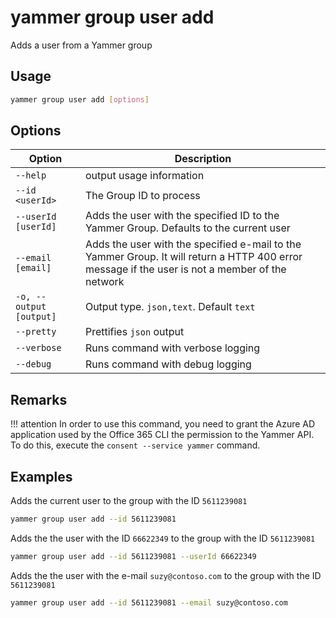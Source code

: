 # yammer group user add

Adds a user from a Yammer group

## Usage

```sh
yammer group user add [options]
```

## Options

Option|Description
------|-----------
`--help`|output usage information
`--id <userId>`|The Group ID to process
`--userId [userId]`|Adds the user with the specified ID to the Yammer Group. Defaults to the current user
`--email [email]`|Adds the user with the specified e-mail to the Yammer Group. It will return a HTTP 400 error message if the user is not a member of the network
`-o, --output [output]`|Output type. `json,text`. Default `text`
`--pretty`|Prettifies `json` output
`--verbose`|Runs command with verbose logging
`--debug`|Runs command with debug logging

## Remarks

!!! attention
    In order to use this command, you need to grant the Azure AD application used by the Office 365 CLI the permission to the Yammer API. To do this, execute the `consent --service yammer` command.

## Examples

Adds the current user to the group with the ID `5611239081`

```sh
yammer group user add --id 5611239081
```

Adds the the user with the ID `66622349` to the group with the ID `5611239081`

```sh
yammer group user add --id 5611239081 --userId 66622349
```

Adds the the user with the e-mail `suzy@contoso.com` to the group with the ID `5611239081`

```sh
yammer group user add --id 5611239081 --email suzy@contoso.com
``` 